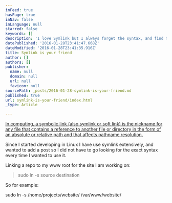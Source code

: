```yaml
---
inFeed: true
hasPage: true
inNav: false
inLanguage: null
starred: false
keywords: []
description: 'I love Symlink but I always forget the syntax, and find myself googling it all the time. This is to put a stop to that.'
datePublished: '2016-01-28T23:41:47.668Z'
dateModified: '2016-01-28T23:41:35.916Z'
title: Symlink is your friend
author: []
authors: []
publisher:
  name: null
  domain: null
  url: null
  favicon: null
sourcePath: _posts/2016-01-28-symlink-is-your-friend.md
published: true
url: symlink-is-your-friend/index.html
_type: Article

---
```

[In computing, a symbolic link (also symlink or soft link) is the nickname for any file that contains a reference to another file or directory in the form of an absolute or relative path and that affects pathname resolution.][0]

Since I started developing in Linux I have use symlink extensively, and wanted to add a post so I did not have to go looking for the exact syntax every time I wanted to use it.

Linking a repo to my www root for the site I am working on:

> sudo ln -s source destination

So for example:

sudo ln -s /home/projects/website/ /var/www/website/

[0]: https://www.google.com.au/url?sa=t&rct=j&q=&esrc=s&source=web&cd=2&cad=rja&uact=8&ved=0ahUKEwiIsL620M3KAhXC3aYKHd5RABMQFggeMAE&url=https%3A%2F%2Fen.wikipedia.org%2Fwiki%2FSymbolic_link&usg=AFQjCNHKXH-kM-_5J2NdkfDOz3TTue8WPg&bvm=bv.113034660,d.dGY